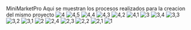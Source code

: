 MiniMarketPro
Aqui se muestran los procesos realizados para la creacion del mismo proyecto
![4](https://github.com/VnCriis/proyectoPoo/assets/150806786/b3f3be21-cdde-42b2-9fe7-4787524083a2)
![4,5](https://github.com/VnCriis/proyectoPoo/assets/150806786/570c6a2a-da6d-4b82-ab62-6ad2a2cdf71b)
![4,4](https://github.com/VnCriis/proyectoPoo/assets/150806786/90c9fd91-1d98-489b-b4ec-281a18b93d6e)
![4,3](https://github.com/VnCriis/proyectoPoo/assets/150806786/6c03a296-4aca-4f64-9052-077773e8f3f4)
![4,2](https://github.com/VnCriis/proyectoPoo/assets/150806786/3d0b09cb-c198-4c38-b9f3-65bcf01294ba)
![4,1](https://github.com/VnCriis/proyectoPoo/assets/150806786/84d37b35-a8d2-493b-91a4-21ee6f76142d)
![3](https://github.com/VnCriis/proyectoPoo/assets/150806786/33fb3c4c-4bd3-485e-9591-7692baa8d34e)
![3,4](https://github.com/VnCriis/proyectoPoo/assets/150806786/9d5259e5-f60f-4e30-a4e2-dfd9bf6a253e)
![3,3](https://github.com/VnCriis/proyectoPoo/assets/150806786/49be01a6-d6b9-4ab4-acbd-1989edd9d95f)
![3,2](https://github.com/VnCriis/proyectoPoo/assets/150806786/027054be-bc25-44f3-9ad0-d0903104413c)
![3,1](https://github.com/VnCriis/proyectoPoo/assets/150806786/f1e76cee-8f25-4327-b63e-8051cf5fc3fa)
![2](https://github.com/VnCriis/proyectoPoo/assets/150806786/eabec4bf-f644-45c3-b83d-fd75160d2ffb)
![2,4](https://github.com/VnCriis/proyectoPoo/assets/150806786/3bf81006-86e0-4e01-adaf-b0489db18072)
![2,3](https://github.com/VnCriis/proyectoPoo/assets/150806786/d91bf0fa-6d26-46f4-b9fe-231091f26022)
![2,2](https://github.com/VnCriis/proyectoPoo/assets/150806786/1ee5315a-7d47-4a2e-bafa-c83e3ad557c0)
![2,1](https://github.com/VnCriis/proyectoPoo/assets/150806786/5d83f4aa-c677-46ef-924e-6963f58e4c96)
![1](https://github.com/VnCriis/proyectoPoo/assets/150806786/b267c568-b06e-48ad-8613-b93d9f58b7da)
